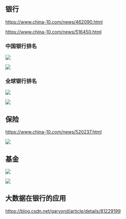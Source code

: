 ## 银行
https://www.china-10.com/news/462090.html

https://www.china-10.com/news/516450.html

### 中国银行排名
![](
  ./img/bank-Rank-01.jpg)

![](
  ./img/bank-Rank-02.jpg)

### 全球银行排名

![](
  ./img/global-bank-01.jpg)

![](
  ./img/global-bank-02.jpg)


## 保险

https://www.china-10.com/news/520237.html

![](
  ./img/bx.jpg)
## 基金
![](
  ./img/jj-01.jpg)

![](
  ./img/jj-02.jpg)
## 大数据在银行的应用

https://blog.csdn.net/garyond/article/details/81229199